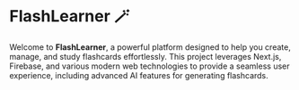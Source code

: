 # FlashLearner 🪄

Welcome to **FlashLearner**, a powerful platform designed to help you create, manage, and study flashcards effortlessly. This project leverages Next.js, Firebase, and various modern web technologies to provide a seamless user experience, including advanced AI features for generating flashcards.


